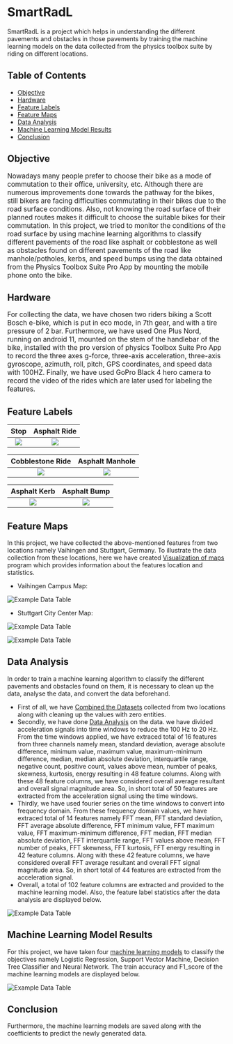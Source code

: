 # SmartRadL
SmartRadL is a project which helps in understanding the different pavements and obstacles in those pavements by training the machine learning models on the data collected from the physics toolbox suite by riding on different locations. 

## Table of Contents
<!-- START doctoc generated TOC please keep comment here to allow auto update -->
<!-- DON'T EDIT THIS SECTION, INSTEAD RE-RUN doctoc TO UPDATE -->


- [Objective](#Objective)
- [Hardware](#Hardware)
- [Feature Labels](#Feature-Labels)
- [Feature Maps](#Feature-Maps)
- [Data Analysis](#Data-Analysis)
- [Machine Learning Model Results](#Machine-Learning-Model-Results)
- [Conclusion](#Conclusion)

## Objective

<p style = "font-family: Times New Roman"> <p style="font-size:110%;"> Nowadays many people prefer to choose their bike as a mode of commutation to their office, university, etc. Although there are numerous improvements done towards the pathway for the bikes, still bikers are facing difficulties commutating in their bikes due to the road surface conditions. Also, not knowing the road surface of their planned routes makes it difficult to choose the suitable bikes for their commutation. In this project, we tried to monitor the conditions of the road surface by using machine learning algorithms to classify different pavements of the road like asphalt or cobblestone as well as obstacles found on different pavements of the road like manhole/potholes, kerbs, and speed bumps using the data obtained from the Physics Toolbox Suite Pro App by mounting the mobile phone onto the bike.</p> </p>

## Hardware

<p style = "font-family: Times New Roman"> <p style="font-size:110%;"> For collecting the data, we have chosen two riders biking a Scott Bosch e-bike, which is put in eco mode, in 7th gear, and with a tire pressure of 2 bar. Furthermore, we have used One Plus Nord, running on android 11, mounted on the stem of the handlebar of the bike, installed with the pro version of physics Toolbox Suite Pro App to record the three axes g-force, three-axis acceleration, three-axis gyroscope, azimuth, roll, pitch, GPS coordinates, and speed data with 100HZ. Finally, we have used GoPro Black 4 hero camera to record the video of the rides which are later used for labeling the features.</p> </p>

## Feature Labels


Stop              |  Asphalt Ride
:-------------------------:|:-------------------------:
![](https://raw.githubusercontent.com/JohnPravin97/SmartRadL/main/Vaihingen_Dataset/Img/Stop.JPG)  |  ![](https://raw.githubusercontent.com/JohnPravin97/SmartRadL/main/Vaihingen_Dataset/Img/Asphalt_Ride.JPG)

Cobblestone Ride              |  Asphalt Manhole
:-------------------------:|:-------------------------:
![](https://raw.githubusercontent.com/JohnPravin97/SmartRadL/main/Vaihingen_Dataset/Img/Cobblestone_Ride.JPG)  |  ![](https://raw.githubusercontent.com/JohnPravin97/SmartRadL/main/Vaihingen_Dataset/Img/Asphalt_Manhole.JPG)

Asphalt Kerb              |  Asphalt Bump
:-------------------------:|:-------------------------:
![](https://raw.githubusercontent.com/JohnPravin97/SmartRadL/main/Vaihingen_Dataset/Img/Asphalt_Kerb.JPG)  |  ![](https://raw.githubusercontent.com/JohnPravin97/SmartRadL/main/Vaihingen_Dataset/Img/Asphalt_Bump.JPG)

## Feature Maps

In this project, we have collected the above-mentioned features from two locations namely Vaihingen and Stuttgart, Germany. To illustrate the data collection from these locations, here we have created [Visualization of maps](https://github.com/JohnPravin97/SmartRadL/tree/main/Programs/Visualization%20of%20maps/) program which provides information about the features location and statistics.

- Vaihingen Campus Map:

![Example Data Table](https://raw.githubusercontent.com/JohnPravin97/SmartRadL/main/Vaihingen_Dataset/Img/Vaihingen_Campus_Map.JPG) 

- Stuttgart City Center Map:

![Example Data Table](https://raw.githubusercontent.com/JohnPravin97/SmartRadL/main/Vaihingen_Dataset/Img/Stuttgart_City_Center_Map.JPG) 

![Example Data Table](https://raw.githubusercontent.com/JohnPravin97/SmartRadL/main/Vaihingen_Dataset/Img/Stuttgart_City_Center_Distance_Map.JPG) 

## Data Analysis

In order to train a machine learning algorithm to classify the different pavements and obstacles found on them, it is necessary to clean up the data, analyse the data, and convert the data beforehand. 
- First of all, we have [Combined the Datasets](https://github.com/JohnPravin97/SmartRadL/tree/main/Programs/Combine%20the%20Datasets/) collected from two locations along with cleaning up the values with zero entities.
- Secondly, we have done [Data Analysis](https://github.com/JohnPravin97/SmartRadL/tree/main/Programs/Data%20Analysis/) on the data. we have divided acceleration signals into time windows to reduce the 100 Hz to 20 Hz. From the time windows applied, we have extraced total of 16 features from three channels namely mean, standard deviation, average absolute difference, minimum value, maximum value, maximum-minimum difference, median, median absolute deviation, interquartile range, negative count, positive count, values above mean, number of peaks, skewness, kurtosis, energy resulting in 48 feature columns. Along with these 48 feature columns, we have considered overall average resultant and overall signal magnitude area. So, in short total of 50 features are extracted from the acceleration signal using the time windows. 
- Thirdly, we have used fourier series on the time windows to convert into frequency domain. From these frequency domain values, we have extraced total of 14 features namely FFT mean, FFT standard deviation, FFT average absolute difference, FFT minimum value, FFT maximum value, FFT maximum-minimum difference, FFT median, FFT median absolute deviation, FFT interquartile range, FFT values above mean, FFT number of peaks, FFT skewness, FFT kurtosis, FFT energy resulting in 42 feature columns. Along with these 42 feature columns, we have considered overall FFT average resultant and overall FFT signal magnitude area. So, in short total of 44 features are extracted from the acceleration signal.
- Overall, a total of 102 feature columns are extracted and provided to the machine learning model. Also, the feature label statistics after the data analysis are displayed below. 

![Example Data Table](https://raw.githubusercontent.com/JohnPravin97/SmartRadL/main/Vaihingen_Dataset/Img/Feacture_labels_stat_DA.JPG)

## Machine Learning Model Results

For this project, we have taken four [machine learning models](https://github.com/JohnPravin97/SmartRadL/tree/main/Programs/Machine%20Learning/) to classify the objectives namely Logistic Regression, Support Vector Machine, Decision Tree Classifier and Neural Network. The train accuracy and F1_score of the machine learning models are displayed below. 

![Example Data Table](https://raw.githubusercontent.com/JohnPravin97/SmartRadL/main/Vaihingen_Dataset/Img/Machine_Learning_Models_Results.JPG)

## Conclusion

Furthermore, the machine learning models are saved along with the coefficients to predict the newly generated data. 










